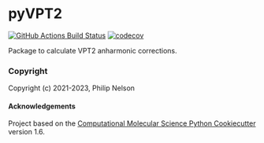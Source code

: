 pyVPT2
==============================
[//]: # (Badges)
[![GitHub Actions Build Status](https://github.com/philipmnel/pyvpt2/workflows/CI/badge.svg)](https://github.com/philipmnel/pyvpt2/actions?query=workflow%3ACI)
[![codecov](https://codecov.io/gh/philipmnel/pyvpt2/branch/main/graph/badge.svg?token=goQRxdntmS)](https://codecov.io/gh/philipmnel/pyvpt2)


Package to calculate VPT2 anharmonic corrections.

### Copyright

Copyright (c) 2021-2023, Philip Nelson


#### Acknowledgements
 
Project based on the 
[Computational Molecular Science Python Cookiecutter](https://github.com/molssi/cookiecutter-cms) version 1.6.
